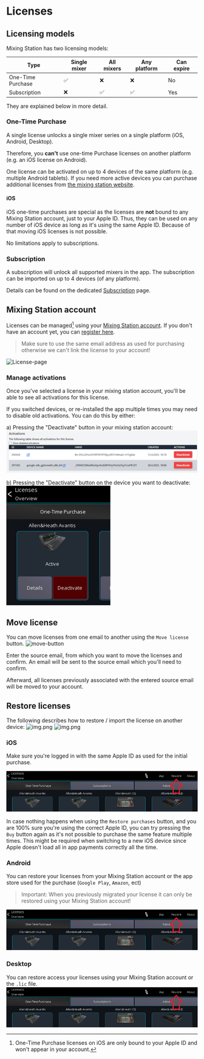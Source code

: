 # Licenses

## Licensing models

Mixing Station has two licensing models:

| Type              | Single mixer | All mixers | Any platform | Can expire | 
|-------------------|--------------|------------|--------------|------------|
| One-Time Purchase | ✅            | ❌          | ❌            | No         |          
| Subscription      | ❌            | ✅          | ✅            | Yes        | 

They are explained below in more detail.

### One-Time Purchase

A single license unlocks a single mixer series on a single platform (iOS, Android, Desktop).

Therefore, you **can't** use one-time Purchase licenses on another platform (e.g. an iOS license on Android).

One license can be activated on up to 4 devices of the same platform (e.g. multiple Android tablets).
If you need more active devices you can purchase additional licenses
from [the  mixing station website](https://mixingstation.app).

#### iOS

iOS one-time purchases are special as the licenses are **not** bound to any Mixing Station account, just to your Apple
ID.
Thus, they can be used on any number of iOS device as long as it's using the same Apple ID. Because of that moving iOS
licenses is not possible.

No limitations apply to subscriptions.

### Subscription

A subscription will unlock all supported mixers in the app.
The subscription can be imported on up to 4 devices (of any platform).

Details can be found on the dedicated [Subscription](subscription.md) page.

## Mixing Station account

Licenses can be managed[^1] using your [Mixing Station account](https://mixingstation.app/profile/licenses).
If you don't have an account yet, you can [register here](https://mixingstation.app/profile/create).

> Make sure to use the same email address as used for purchasing otherwise we can't link the license to your account!

[^1]: One-Time Purchase licenses on iOS are only bound to your Apple ID and won't appear in your account.

![License-page](../img/license/profile.png)

### Manage activations

Once you've selected a license in your mixing station account, you'll be able to see all
activations for this license.

If you switched devices, or re-installed the app multiple times you may need to disable old activations.
You can do this by either:

a) Pressing the "Deactivate" button in your mixing station account:
![Activations](activations.png)

b) Pressing the "Deactivate" button on the device you want to deactivate:
![Deactivate in app](in-app-deactivate.png)

## Move license

You can move licenses from one email to another using the `Move license` button.
![move-button](move-button.png)

Enter the source email, from which you want to move the licenses and confirm.
An email will be sent to the source email which you'll need to confirm.

Afterward, all licenses previously associated with the entered source email will be moved
to your account.

## Restore licenses

The following describes how to restore / import the license on another device:
![img.png](open1.png)
![img.png](open2.png)

### iOS

Make sure you're logged in with the same Apple ID as used for the initial purchase.

![iOS-Import](restore-button.png)

In case nothing happens when using the `Restore purchases` button, and you are 100% sure you're using the correct Apple
ID,
you can try pressing the `Buy` button again as it's not possible to purchase the same feature multiple times.
This might be required when switching to a new iOS device since Apple doesn't load all in app payments correctly all the
time.

### Android

You can restore your licenses from your Mixing Station account or the app store used for the
purchase (`Google Play`, `Amazon`, ect)

> Important: When you previously migrated your license it can only be
> restored using your Mixing Station account!

![Android-Import](restore-button.png)

### Desktop

You can restore access your licenses using your Mixing Station account or the `.lic` file.
![Desktop-Import](restore-button.png)
